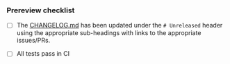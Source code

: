### Prereview checklist

- [ ] The
  [CHANGELOG.md](https://github.com/mlabs-haskell/trustless-sidechain/blob/master/CHANGELOG.md)
  has been updated under the `# Unreleased` header using the appropriate
  sub-headings with links to the appropriate issues/PRs.

- [ ] All tests pass in CI
